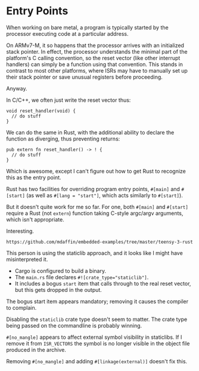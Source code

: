 Entry Points
============

When working on bare metal, a program is typically started by the processor
executing code at a particular address.

On ARMv7-M, it so happens that the processor arrives with an initialized stack
pointer.  In effect, the processor understands the minimal part of the
platform's C calling convention, so the reset vector (like other interrupt
handlers) can simply be a function using that convention.  This stands in
contrast to most other platforms, where ISRs may have to manually set up their
stack pointer or save unusual registers before proceeding.

Anyway.

In C/C++, we often just write the reset vector thus:

    void reset_handler(void) {
      // do stuff
    }

We can do the same in Rust, with the additional ability to declare the function
as diverging, thus preventing returns:

    pub extern fn reset_handler() -> ! {
      // do stuff
    }

Which is awesome, except I can't figure out how to get Rust to recognize this as
the entry point.

Rust has two facilities for overriding program entry points, `#[main]` and
`#[start]` (as well as `#[lang = "start"]`, which acts similarly to `#[start]`).

But it doesn't quite work for me so far.  For one, both `#[main]` and `#[start]`
require a Rust (not `extern`) function taking C-style argc/argv arguments, which
isn't appropriate.



Interesting.

    https://github.com/mdaffin/embedded-examples/tree/master/teensy-3-rust

This person is using the staticlib approach, and it looks like I might have
misinterpreted it.

- Cargo is configured to build a binary.
- The `main.rs` file declares `#![crate_type="staticlib"]`.
- It includes a bogus `start` item that calls through to the real reset vector,
  but this gets dropped in the output.

The bogus start item appears mandatory; removing it causes the compiler to
complain.

Disabling the `staticlib` crate type doesn't seem to matter.  The crate type
being passed on the commandline is probably winning.


`#[no_mangle]` appears to affect external symbol visibility in staticlibs.  If I
remove it from `ISR_VECTORS` the symbol is no longer visible in the object file
produced in the archive.

Removing `#[no_mangle]` and adding `#[linkage(external)]` doesn't fix this.
